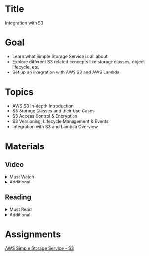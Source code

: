 # Title

Integration with S3

# Goal

- Learn what Simple Storage Service is all about
- Explore different S3 related concepts like storage classes, object lifecycle, etc.
- Set up an integration with AWS S3 and AWS Lambda

# Topics

- AWS S3 In-depth Introduction
- S3 Storage Classes and their Use Cases
- S3 Access Control & Encryption
- S3 Versioning, Lifecycle Management & Events
- Integration with S3 and Lambda Overview

# Materials

## Video

<details>
  <summary>Must Watch</summary>

The following content provides enough info to complete the task.

  <blockquote>

  <details>
    <summary>In English</summary>

   <blockquote>
    
   - [AWS S3 & Lambda. Practical task overview](https://videoportal.epam.com/video/lNZRYpl6MR6RAv0dYyXQ), ~2 mins
   - [AWS S3 & Lambda - part2. Practice](https://videoportal.epam.com/video/G0XV7rxbyzb2Gg1zYnmo), ~24 mins
   - [AWS S3 & Lambda - part3. Serverless configuration](https://videoportal.epam.com/video/430e7n2yEey0BdwQ76PM), ~3 mins
   - [AWS S3 & Lambda - part4. Hometask review](https://videoportal.epam.com/video/GoPjaNWobQNQ9o5Y6ANz), ~5 mins
   </blockquote>
  </details>

  <details>
    <summary>In Russian</summary>

   <blockquote>

   - [RU Intoduction](https://videoportal.epam.com/video/PoBNYOZMMlgLxBjma4Gn), ~1 mins
   - [RU Task and Lecture Goal](https://videoportal.epam.com/video/GoPjaNyQQ34eo3vj76AN), ~2 mins
   - [RU Basic Theory](https://videoportal.epam.com/video/elN67KVllz52pyOmJVZz), ~13 mins
   - [RU Theory of S3 Advanced Features](https://videoportal.epam.com/video/9w0kaEMOOprd0b2aeLnD), ~15 mins
   - [RU Live Practice](https://videoportal.epam.com/video/zXWOJMdEEx1Aqxw2YnDv), ~30 mins
   - [RU Needed configurations (Serverless configuration)](https://videoportal.epam.com/video/elN67KVllz5K2PomJVZz), ~3 mins
   - [RU Homework](https://videoportal.epam.com/video/qQB2JwKWWZ1QvyGJMwGk), ~8 mins
   </blockquote>
  </details>

  </blockquote>

</details>

<details>
  <summary>Additional</summary>

  The following content provides more info for further studies.

  <blockquote>

  - [Journey to the Cloud - The How](https://youtu.be/meIIRwq5sjc), 49mins
  - [AWS S3 Best Practices](https://www.youtube.com/watch?v=rHeTn9pHNKo), ~62 mins
  - [AWS S3 APIs Walkthrough](https://www.youtube.com/watch?v=AAOJ0BAJVJs), ~22 mins
  - [AWS S3 Lifecycle Rules](https://www.youtube.com/watch?v=CPUjRhrsMiI), ~5 mins
  - [Deep dive on Amazon S3](https://www.youtube.com/watch?v=FJJxcwSfWYg), ~47 mins
  - [AWS S3 File Upload + Lambda Trigger Tutorial](https://www.youtube.com/watch?v=OJrxbr9ebDE), 13mins
  - [AWS S3 Signed URL Visual Explanation](https://www.youtube.com/watch?v=cog0r-PvGM4), 6mins
  - [Serverless Framework and AWS S3 Signed URL with](https://www.youtube.com/watch?v=rIQM30rz_0c), 16mins
</blockquote>

</details>

## Reading

<details>
  <summary>Must Read</summary>

  The following content provides enough info to complete the task.

  <blockquote>

  - [AWS IAM in AWS S3](https://docs.aws.amazon.com/AmazonS3/latest/userguide/s3-access-control.html)
  - [Amazon S3 Storage Classes](https://aws.amazon.com/s3/storage-classes/)
  - [Managing your storage lifecycle](https://docs.aws.amazon.com/AmazonS3/latest/userguide/object-lifecycle-mgmt.html)
  - [Tutorial: Transforming data for your application with S3 Object Lambda](https://docs.aws.amazon.com/AmazonS3/latest/userguide/tutorial-s3-object-lambda-uppercase.html)
  - [Using presigned URLs](https://docs.aws.amazon.com/AmazonS3/latest/userguide/using-presigned-url.html)
  </blockquote>

</details>

<details>
  <summary>Additional</summary>

  The following content provides more info for further studies.

  <blockquote>

  - [Security Best Practices](https://docs.aws.amazon.com/AmazonS3/latest/userguide/security-best-practices.html)
  - [Protecting data using encryption](https://docs.aws.amazon.com/AmazonS3/latest/userguide/UsingEncryption.html)
  - [Monitoring tools](https://docs.aws.amazon.com/AmazonS3/latest/userguide/monitoring-automated-manual.html)
  - [Amazon S3 Event Notifications](https://docs.aws.amazon.com/AmazonS3/latest/userguide/NotificationHowTo.html)
  - [Generating a presigned URL to upload an object](https://docs.aws.amazon.com/AmazonS3/latest/userguide/PresignedUrlUploadObject.html)
  </blockquote>

</details>

# Assignments

[AWS Simple Storage Service - S3](./task.md)
